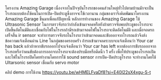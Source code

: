 โครงงาน Amazing Garage
  เนื่องจากในปัจจุบันโรงรถของคนส่วนใหญ่ทั่วไปตามบ้านมักจะเป็นโรงรถแบบต้องใช้คนในการเปิด-ปิดประตูซึ่งอาจจะใช้เวลานาน กลุ่มของเราจึงคิดพัฒนาโครงงาน Amazing Garage ขึ้นมาเพื่อแก้ปัญหานี้
หลักการทำงานของ Amazing Garage
ใช้ Ultrasonic Sensor ในการตรวจับรถว่ากำลังเข้ามาจอดหรือยังถ้าตรวจจับพบประตูของโรงรถจะเปิดขึ้นอัตโนมัติและเชื่อมกับไฟในโรงรถถ้ามีรถเข้ามาจอดไฟในโรงรถจะติดอัตโนมัติ
และเมื่อจอดรถเสร็จสิ้น ir sensor จะทำการตรวจจับรถในโรงรถว่าเข้ามาจอดและขับออกจากโรงรถแล้วจึงส่งข้อความแจ้งเตือนผ่าน Line ในกลุ่มของครอบครัว
ถ้ารถเข้ามาจอดระบบจะแจ้งเตือนว่า Your car has back แล้วถ้าหากขับรถออกไปจะแจ้งเตือนว่า Your car has left
หากต้องการขับรถออกจากโรงรถหรือว่าคนขับต้องการออกจากโรงรถจะต้องปรบมือหรือดีดนิ้ว 1 ครั้ง เพื่อให้ประตูของโรงรถเปิดและไฟในโรงรถปิดโดยทำงานโดยการใช้ sound sensor
การเปิด-ปิดประตูโรงรถ จะทำงานโดยใช้ Ultarsonic sensor เชื่อมกับ servo motor

คลิป demo การใช้งาน
https://youtu.be/wHMELFvaDf8?si=E40I22sX4xgu-S-t

